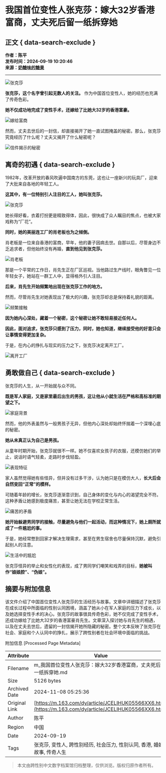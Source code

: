 # 我国首位变性人张克莎：嫁大32岁香港富商，丈夫死后留一纸拆穿她

## 正文 { data-search-exclude }


**作者：陈平**  
**发布时间：2024-09-19 10:20:46**  
**来源：[奶糖味的糖果](https://www.163.com/dy/media/T1708398419916.html)**  

---

![张克莎](https://static.ws.126.net/163/f2e/dy_media/dy_media/static/images/ipLocation.f6d00eb.svg)

**张克莎，这个名字曾引起无数人的关注。** 作为中国首位变性人，她的经历也充满了传奇色彩。

**她不仅成功地完成了变性手术，还嫁给了比她大32岁的香港富豪。**

![嫁给富商](https://nimg.ws.126.net/?url=http%3A%2F%2Fdingyue.ws.126.net%2F2024%2F0919%2Fd8194244j00sk1fqj00r8d000v900icp.jpg&thumbnail=660x2147483647&quality=80&type=jpg)

然而，丈夫去世后的一封信，却直接揭开了她一直试图掩盖的秘密。那么，张克莎究竟经历了什么呢？丈夫又揭开了什么秘密呢？

![信件揭示的秘密](https://nimg.ws.126.net/?url=http%3A%2F%2Fdingyue.ws.126.net%2F2024%2F0919%2Faaec0febj00sk1fru001wd0011g00o8m.jpg&thumbnail=660x2147483647&quality=80&type=jpg)

## 离奇的初遇 { data-search-exclude }

1982年，改革开放的春风吹遍中国南方的东莞，这也让一座新兴的玩具厂，迎来了大批来自各地的年轻工人。

**这其中，有一位特别引人注目的工人，她叫张克莎。**

![张克莎](https://nimg.ws.126.net/?url=http%3A%2F%2Fdingyue.ws.126.net%2F2024%2F0919%2F9e930571j00sk1fru002gd0011w00r6m.jpg&thumbnail=660x2147483647&quality=80&type=jpg)

她长得好看，衣着打扮更是精致得体，因此，很快成了众人瞩目的焦点，也被大家戏称为“厂花”。

**同时，她的美丽连工厂的肖老板也为之倾倒。**

肖老板是一位来自香港的富商，早年，他的妻子因病去世。自那以后，尽管身边不乏追求者，但他始终没有再婚，**直到他见到张克莎。**

![肖老板](https://nimg.ws.126.net/?url=http%3A%2F%2Fdingyue.ws.126.net%2F2024%2F0919%2F3c2a0b8bj00sk1fru002kd0012200rqm.jpg&thumbnail=660x2147483647&quality=80&type=jpg)

那是一个平常的工作日，肖先生正在厂区巡视。当他路过生产线时，眼角瞥见一位年轻女子，她站在一群工人中，显得格外引人注目。

**后来，肖先生开始频繁地出现在张克莎工作的地方。**

然而，尽管肖先生对她表现出了极大的兴趣，张克莎却总是保持着礼貌的距离。

![频繁接触](https://nimg.ws.126.net/?url=http%3A%2F%2Fdingyue.ws.126.net%2F2024%2F0919%2F3b7400c2j00sk1fru001zd0011i00nwm.jpg&thumbnail=660x2147483647&quality=80&type=jpg)

**因为她内心深处，藏着一个秘密，这个秘密让她不敢轻易接近任何人。**

**因此，面对追求，张克莎只感到了压力，同时，她也知道，继续接受他的好意只会让事情变得更加复杂。**

于是，在内心的挣扎与现实的压力之下，张克莎决定离开工厂。

![离开工厂](https://nimg.ws.126.net/?url=http%3A%2F%2Fdingyue.ws.126.net%2F2024%2F0919%2F9ff4637fj00sk1fru001wd0011u00p4m.jpg&thumbnail=660x2147483647&quality=80&type=jpg)

## 勇敢做自己 { data-search-exclude }

张克莎的人生，从一开始就与众不同。

**既是军人家庭，又是家里最后出生的男孩，这让他从小就生活在严格和高标准的期望之下。**

![家庭背景](https://nimg.ws.126.net/?url=http%3A%2F%2Fdingyue.ws.126.net%2F2024%2F0919%2F3a3590dcj00sk1fru002jd0011y00x4m.jpg&thumbnail=660x2147483647&quality=80&type=jpg)

然而，他的外表虽然与一般男孩子无异，但他内心深处却始终怀揣着一个深埋心底的秘密。

**她从未真正认为自己是男孩。**

从童年时期开始，张克莎就很不一样。她不仅喜欢女孩子的衣服，还模仿她们的举止，说话时语气轻柔，走路时步伐轻盈。

![表现特征](https://nimg.ws.126.net/?url=http%3A%2F%2Fdingyue.ws.126.net%2F2024%2F0919%2Fdad97adcj00sk1fru0039d0011k00t0m.jpg&thumbnail=660x2147483647&quality=80&type=jpg)

家人虽然觉得她有些怪异，但并没有过多干涉，认为她只是在模仿大人，**长大后会自然变回“正常”的模样。**

可随着年龄的增长，张克莎逐渐意识到，自己身体的变化与内心的渴望完全不符。这种矛盾让她感到极度痛苦，甚至让她无法在学校正常生活。

![痛苦的矛盾](https://nimg.ws.126.net/?url=http%3A%2F%2Fdingyue.ws.126.net%2F2024%2F0919%2Fc881643fj00sk1fru0035d0011w00uam.jpg&thumbnail=660x2147483647&quality=80&type=jpg)

**她开始躲避男同学的接触，尽量避免与他们一起活动，而这种情况下，她上厕所就成了一件尴尬的事。**

于是，她经常憋到回家才解决生理需求，甚至在男生宿舍也尽量保持沉默，避免引起别人的注意。

![生活中的尴尬](https://nimg.ws.126.net/?url=http%3A%2F%2Fdingyue.ws.126.net%2F2024%2F0919%2Fd24ec134j00sk1fru002nd0011o00t8m.jpg&thumbnail=660x2147483647&quality=80&type=jpg)

张克莎怪异的举止和女性化的表现，成了男同学们嘲笑和戏弄的目标，**她被叫作“娘娘腔”、“伪娘”。**

## 摘要与附加信息

<!-- tcd_abstract -->
该文件介绍了中国首位变性人张克莎的生活经历与故事。文章中详细描述了张克莎在成长过程中所面临的性别认同困境，涵盖了她从小在军人家庭的压力下成长，以及她选择变性手术的决心。张克莎的故事很具传奇色彩，她不仅完成了变性手术，还成功嫁给了比她大32岁的香港富豪肖先生。文章深入探讨她与肖先生的相遇，以及在丈夫去世后，遗留的一封信揭开她所隐藏的秘密。整个文本反映了张克莎在社会、家庭和个人认同中的挣扎，展示了跨性别者在社会环境中面临的挑战。
<!-- tcd_abstract_end -->

附加信息 [Processed Page Metadata]

| Attribute       | Value                                  |
|-----------------|----------------------------------------|
| Filename        | m_我国首位变性人张克莎：嫁大32岁香港富商，丈夫死后留一纸拆穿她.md                             |
| Size            | 5126 bytes                           |
| Archived Date   | 2024-11-08 05:25:36                             |
| Original Link   | [https://m.163.com/dy/article/JCELIHUK05566XX6.html](https://m.163.com/dy/article/JCELIHUK05566XX6.html)                       |
| Author          | 陈平                               |
| Region          | 中国                               |
| Date            | 2024-09-19                                 |
| Tags            | 张克莎, 变性人, 跨性别经历, 社会压力, 性别认同, 香港, 婚姻故事, 传奇人生                                 |
>
> 本文由跨性别中文数字档案馆归档整理，仅供浏览。版权归原作者所有。
>